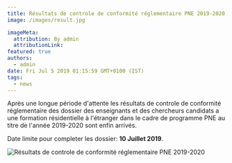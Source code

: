 ```yaml
---
title: Résultats de controle de conformité réglementaire PNE 2019-2020 (session 1 et 2)
image: /images/result.jpg

imageMeta:
  attribution: By admin
  attributionLink:
featured: true
authors:
  - admin
date: Fri Jul 5 2019 01:15:59 GMT+0100 (IST)
tags:
  - news
---
```


Après une longue période d'attente les résultats de controle de conformité réglementaire des dossier des enseignants et des chercheurs candidats a une formation résidentielle à l'étranger dans le cadre de programme PNE au titre de l'année 2019-2020 sont enfin arrivés.

Date limite pour completer les dossier: **10 Juillet 2019**.

![Résultats de controle de conformité réglementaire PNE 2019-2020 ](/images/resultats_de_controle_de_conformite_reglementaire_pne_2019-2020.jpg)
